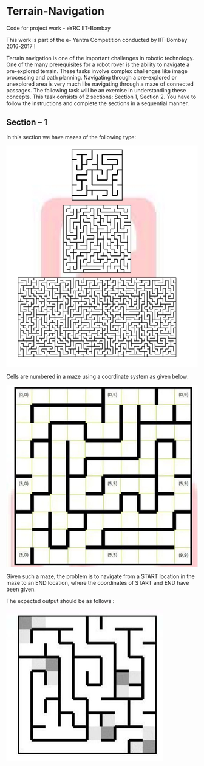 # Terrain-Navigation
Code for project work - eYRC IIT-Bombay

This work is part of the e- Yantra Competition conducted by IIT-Bombay 2016-2017 !

Terrain navigation is one of the important challenges in robotic technology. One of the many prerequisites for a robot rover is the ability to navigate a pre-explored terrain. These tasks involve complex challenges like image processing and path planning.
Navigating through a pre-explored or unexplored area is very much like navigating through a maze of connected passages. The following task will be an exercise in understanding these concepts. This task consists of 2 sections: Section 1, Section 2. You have to follow the instructions and complete the sections in a sequential manner. 

## Section – 1

In this section we have mazes of the following type:

![Maze](/maze1.jpeg)

Cells are numbered in a maze using a coordinate system as given below:

![Maze](/maze2.jpeg)

Given such a maze, the problem is to navigate from a START location in the maze to an END
location, where the coordinates of START and END have been given.

The expected output should be as follows :

![Maze](/maze3.jpeg)
